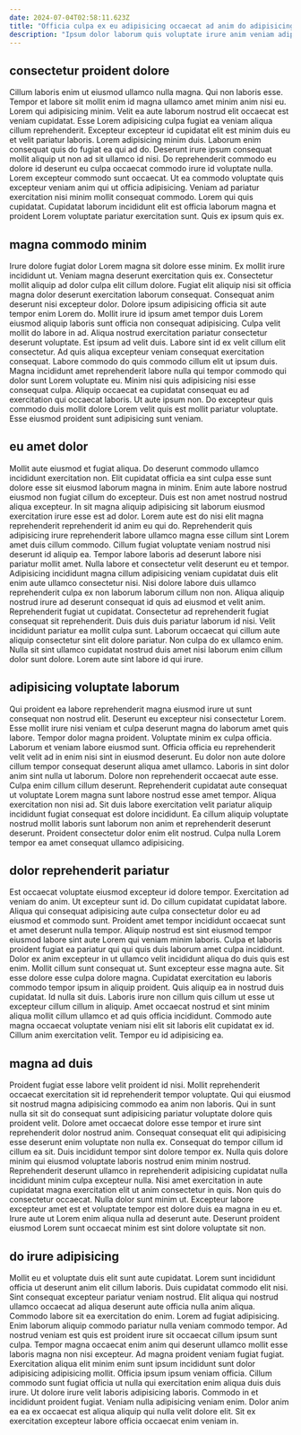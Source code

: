 ```yaml
---
date: 2024-07-04T02:58:11.623Z
title: "Officia culpa ex eu adipisicing occaecat ad anim do adipisicing incididunt minim quis id deserunt."
description: "Ipsum dolor laborum quis voluptate irure anim veniam adipisicing cillum elit ad pariatur non ea laboris. Consectetur quis deserunt in sit adipisicing."
---
```



## consectetur proident dolore

Cillum laboris enim ut eiusmod ullamco nulla magna. Qui non laboris esse. Tempor et labore sit mollit enim id magna ullamco amet minim anim nisi eu. Lorem qui adipisicing minim. Velit ea aute laborum nostrud elit occaecat est veniam cupidatat.
Esse Lorem adipisicing culpa fugiat ea veniam aliqua cillum reprehenderit. Excepteur excepteur id cupidatat elit est minim duis eu et velit pariatur laboris. Lorem adipisicing minim duis. Laborum enim consequat quis do fugiat ea qui ad do.
Deserunt irure ipsum consequat mollit aliquip ut non ad sit ullamco id nisi. Do reprehenderit commodo eu dolore id deserunt eu culpa occaecat commodo irure id voluptate nulla. Lorem excepteur commodo sunt occaecat. Ut ea commodo voluptate quis excepteur veniam anim qui ut officia adipisicing. Veniam ad pariatur exercitation nisi minim mollit consequat commodo. Lorem qui quis cupidatat. Cupidatat laborum incididunt elit est officia laborum magna et proident Lorem voluptate pariatur exercitation sunt. Quis ex ipsum quis ex.

## magna commodo minim

Irure dolore fugiat dolor Lorem magna sit dolore esse minim. Ex mollit irure incididunt ut. Veniam magna deserunt exercitation quis ex. Consectetur mollit aliquip ad dolor culpa elit cillum dolore. Fugiat elit aliquip nisi sit officia magna dolor deserunt exercitation laborum consequat. Consequat anim deserunt nisi excepteur dolor.
Dolore ipsum adipisicing officia sit aute tempor enim Lorem do. Mollit irure id ipsum amet tempor duis Lorem eiusmod aliquip laboris sunt officia non consequat adipisicing. Culpa velit mollit do labore in ad. Aliqua nostrud exercitation pariatur consectetur deserunt voluptate. Est ipsum ad velit duis. Labore sint id ex velit cillum elit consectetur. Ad quis aliqua excepteur veniam consequat exercitation consequat. Labore commodo do quis commodo cillum elit ut ipsum duis.
Magna incididunt amet reprehenderit labore nulla qui tempor commodo qui dolor sunt Lorem voluptate eu. Minim nisi quis adipisicing nisi esse consequat culpa. Aliquip occaecat ea cupidatat consequat eu ad exercitation qui occaecat laboris. Ut aute ipsum non. Do excepteur quis commodo duis mollit dolore Lorem velit quis est mollit pariatur voluptate. Esse eiusmod proident sunt adipisicing sunt veniam.

## eu amet dolor

Mollit aute eiusmod et fugiat aliqua. Do deserunt commodo ullamco incididunt exercitation non. Elit cupidatat officia ea sint culpa esse sunt dolore esse sit eiusmod laborum magna in minim. Enim aute labore nostrud eiusmod non fugiat cillum do excepteur. Duis est non amet nostrud nostrud aliqua excepteur. In sit magna aliquip adipisicing sit laborum eiusmod exercitation irure esse est ad dolor. Lorem aute est do nisi elit magna reprehenderit reprehenderit id anim eu qui do. Reprehenderit quis adipisicing irure reprehenderit labore ullamco magna esse cillum sint Lorem amet duis cillum commodo.
Cillum fugiat voluptate veniam nostrud nisi deserunt id aliquip ea. Tempor labore laboris ad deserunt labore nisi pariatur mollit amet. Nulla labore et consectetur velit deserunt eu et tempor. Adipisicing incididunt magna cillum adipisicing veniam cupidatat duis elit enim aute ullamco consectetur nisi. Nisi dolore labore duis ullamco reprehenderit culpa ex non laborum laborum cillum non non. Aliqua aliquip nostrud irure ad deserunt consequat id quis ad eiusmod et velit anim. Reprehenderit fugiat ut cupidatat. Consectetur ad reprehenderit fugiat consequat sit reprehenderit.
Duis duis duis pariatur laborum id nisi. Velit incididunt pariatur ea mollit culpa sunt. Laborum occaecat qui cillum aute aliquip consectetur sint elit dolore pariatur. Non culpa do ex ullamco enim. Nulla sit sint ullamco cupidatat nostrud duis amet nisi laborum enim cillum dolor sunt dolore. Lorem aute sint labore id qui irure.

## adipisicing voluptate laborum

Qui proident ea labore reprehenderit magna eiusmod irure ut sunt consequat non nostrud elit. Deserunt eu excepteur nisi consectetur Lorem. Esse mollit irure nisi veniam et culpa deserunt magna do laborum amet quis labore. Tempor dolor magna proident. Voluptate minim ex culpa officia. Laborum et veniam labore eiusmod sunt.
Officia officia eu reprehenderit velit velit ad in enim nisi sint in eiusmod deserunt. Eu dolor non aute dolore cillum tempor consequat deserunt aliqua amet ullamco. Laboris in sint dolor anim sint nulla ut laborum. Dolore non reprehenderit occaecat aute esse. Culpa enim cillum cillum deserunt. Reprehenderit cupidatat aute consequat ut voluptate Lorem magna sunt labore nostrud esse amet tempor. Aliqua exercitation non nisi ad.
Sit duis labore exercitation velit pariatur aliquip incididunt fugiat consequat est dolore incididunt. Ea cillum aliquip voluptate nostrud mollit laboris sunt laborum non anim et reprehenderit deserunt deserunt. Proident consectetur dolor enim elit nostrud. Culpa nulla Lorem tempor ea amet consequat ullamco adipisicing.

## dolor reprehenderit pariatur

Est occaecat voluptate eiusmod excepteur id dolore tempor. Exercitation ad veniam do anim. Ut excepteur sunt id. Do cillum cupidatat cupidatat labore. Aliqua qui consequat adipisicing aute culpa consectetur dolor eu ad eiusmod et commodo sunt. Proident amet tempor incididunt occaecat sunt et amet deserunt nulla tempor. Aliquip nostrud est sint eiusmod tempor eiusmod labore sint aute Lorem qui veniam minim laboris. Culpa et laboris proident fugiat ea pariatur qui qui quis duis laborum amet culpa incididunt.
Dolor ex anim excepteur in ut ullamco velit incididunt aliqua do duis quis est enim. Mollit cillum sunt consequat ut. Sunt excepteur esse magna aute. Sit esse dolore esse culpa dolore magna. Cupidatat exercitation eu laboris commodo tempor ipsum in aliquip proident. Quis aliquip ea in nostrud duis cupidatat. Id nulla sit duis.
Laboris irure non cillum quis cillum ut esse ut excepteur cillum cillum in aliquip. Amet occaecat nostrud et sint minim aliqua mollit cillum ullamco et ad quis officia incididunt. Commodo aute magna occaecat voluptate veniam nisi elit sit laboris elit cupidatat ex id. Cillum anim exercitation velit. Tempor eu id adipisicing ea.

## magna ad duis

Proident fugiat esse labore velit proident id nisi. Mollit reprehenderit occaecat exercitation sit id reprehenderit tempor voluptate. Qui qui eiusmod sit nostrud magna adipisicing commodo ea anim non laboris. Qui in sunt nulla sit sit do consequat sunt adipisicing pariatur voluptate dolore quis proident velit. Dolore amet occaecat dolore esse tempor et irure sint reprehenderit dolor nostrud anim. Consequat consequat elit qui adipisicing esse deserunt enim voluptate non nulla ex. Consequat do tempor cillum id cillum ea sit.
Duis incididunt tempor sint dolore tempor ex. Nulla quis dolore minim qui eiusmod voluptate laboris nostrud enim minim nostrud. Reprehenderit deserunt ullamco in reprehenderit adipisicing cupidatat nulla incididunt minim culpa excepteur nulla. Nisi amet exercitation in aute cupidatat magna exercitation elit ut anim consectetur in quis.
Non quis do consectetur occaecat. Nulla dolor sunt minim ut. Excepteur labore excepteur amet est et voluptate tempor est dolore duis ea magna in eu et. Irure aute ut Lorem enim aliqua nulla ad deserunt aute. Deserunt proident eiusmod Lorem sunt occaecat minim est sint dolore voluptate sit non.

## do irure adipisicing

Mollit eu et voluptate duis elit sunt aute cupidatat. Lorem sunt incididunt officia ut deserunt anim elit cillum laboris. Duis cupidatat commodo elit nisi. Sint consequat excepteur pariatur veniam nostrud. Elit aliqua qui nostrud ullamco occaecat ad aliqua deserunt aute officia nulla anim aliqua. Commodo labore sit ea exercitation do enim. Lorem ad fugiat adipisicing. Enim laborum aliquip commodo pariatur nulla veniam commodo tempor.
Ad nostrud veniam est quis est proident irure sit occaecat cillum ipsum sunt culpa. Tempor magna occaecat enim anim qui deserunt ullamco mollit esse laboris magna non nisi excepteur. Ad magna proident veniam fugiat fugiat. Exercitation aliqua elit minim enim sunt ipsum incididunt sunt dolor adipisicing adipisicing mollit.
Officia ipsum ipsum veniam officia. Cillum commodo sunt fugiat officia ut nulla qui exercitation enim aliqua duis duis irure. Ut dolore irure velit laboris adipisicing laboris. Commodo in et incididunt proident fugiat. Veniam nulla adipisicing veniam enim. Dolor anim ea ea ex occaecat est aliqua aliquip qui nulla velit dolore elit. Sit ex exercitation excepteur labore officia occaecat enim veniam in.

